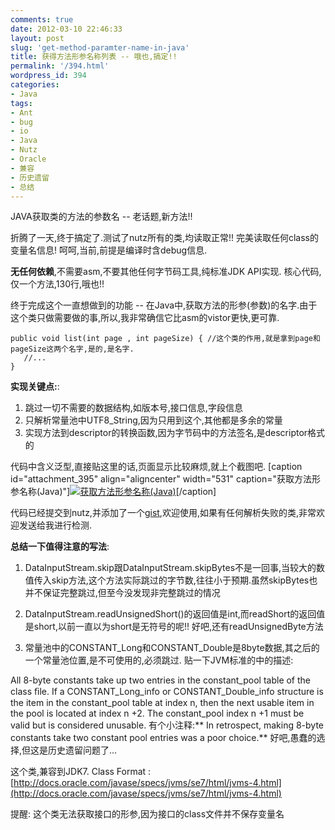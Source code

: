 ```yaml
---
comments: true
date: 2012-03-10 22:46:33
layout: post
slug: 'get-method-paramter-name-in-java'
title: 获得方法形参名称列表 -- 哦也,搞定!!
permalink: '/394.html'
wordpress_id: 394
categories:
- Java
tags:
- Ant
- bug
- io
- Java
- Nutz
- Oracle
- 兼容
- 历史遗留
- 总结
---
```


JAVA获取类的方法的参数名 -- 老话题,新方法!!

折腾了一天,终于搞定了.测试了nutz所有的类,均读取正常!! 完美读取任何class的变量名信息! 呵呵,当前,前提是编译时含debug信息.

**无任何依赖**,不需要asm,不要其他任何字节码工具,纯标准JDK API实现. 核心代码,仅一个方法,130行,哦也!!

终于完成这个一直想做到的功能 -- 在Java中,获取方法的形参(参数)的名字.由于这个类只做需要做的事,所以,我非常确信它比asm的vistor更快,更可靠.

    public void list(int page , int pageSize) { //这个类的作用,就是拿到page和pageSize这两个名字,是的,是名字.
       //...
    }
    
**实现关键点:**:
1. 跳过一切不需要的数据结构,如版本号,接口信息,字段信息
2. 只解析常量池中UTF8_String,因为只用到这个,其他都是多余的常量
3. 实现方法到descriptor的转换函数,因为字节码中的方法签名,是descriptor格式的

代码中含义泛型,直接贴这里的话,页面显示比较麻烦,就上个截图吧.
[caption id="attachment_395" align="aligncenter" width="531" caption="获取方法形参名称(Java)"][![获取方法形参名称(Java)](http://wendal.net/wp-content/uploads/2012/03/获取方法形参.jpg)](http://wendal.net/wp-content/uploads/2012/03/获取方法形参.jpg)[/caption]

代码已经提交到nutz,并添加了一个[gist](https://gist.github.com/2011728),欢迎使用,如果有任何解析失败的类,非常欢迎发送给我进行检测.

**总结一下值得注意的写法**:
1. DataInputStream.skip跟DataInputStream.skipBytes不是一回事,当较大的数值传入skip方法,这个方法实际跳过的字节数,往往小于预期.虽然skipBytes也并不保证完整跳过,但至今没发现非完整跳过的情况

2. DataInputStream.readUnsignedShort()的返回值是int,而readShort的返回值是short,以前一直以为short是无符号的呢!! 好吧,还有readUnsignedByte方法

3. 常量池中的CONSTANT_Long和CONSTANT_Double是8byte数据,其之后的一个常量池位置,是不可使用的,必须跳过. 贴一下JVM标准的中的描述:

All 8-byte constants take up two entries in the constant_pool table of the class ﬁle. If a
CONSTANT_Long_info or CONSTANT_Double_info structure is the item in the
constant_pool table at index n, then the next usable item in the pool is located at index
n +2. The constant_pool index n +1 must be valid but is considered unusable.
有个小注释:** In retrospect, making 8-byte constants take two constant pool entries was a poor choice.** 好吧,愚蠢的选择,但这是历史遗留问题了...

这个类,兼容到JDK7.
Class Format : [http://docs.oracle.com/javase/specs/jvms/se7/html/jvms-4.html](http://docs.oracle.com/javase/specs/jvms/se7/html/jvms-4.html)

提醒: 这个类无法获取接口的形参,因为接口的class文件并不保存变量名

